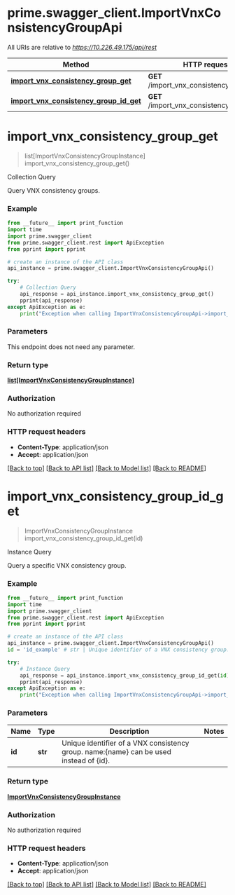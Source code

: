 # prime.swagger_client.ImportVnxConsistencyGroupApi

All URIs are relative to *https://10.226.49.175/api/rest*

Method | HTTP request | Description
------------- | ------------- | -------------
[**import_vnx_consistency_group_get**](ImportVnxConsistencyGroupApi.md#import_vnx_consistency_group_get) | **GET** /import_vnx_consistency_group | Collection Query
[**import_vnx_consistency_group_id_get**](ImportVnxConsistencyGroupApi.md#import_vnx_consistency_group_id_get) | **GET** /import_vnx_consistency_group/{id} | Instance Query


# **import_vnx_consistency_group_get**
> list[ImportVnxConsistencyGroupInstance] import_vnx_consistency_group_get()

Collection Query

Query VNX consistency groups.

### Example
```python
from __future__ import print_function
import time
import prime.swagger_client
from prime.swagger_client.rest import ApiException
from pprint import pprint

# create an instance of the API class
api_instance = prime.swagger_client.ImportVnxConsistencyGroupApi()

try:
    # Collection Query
    api_response = api_instance.import_vnx_consistency_group_get()
    pprint(api_response)
except ApiException as e:
    print("Exception when calling ImportVnxConsistencyGroupApi->import_vnx_consistency_group_get: %s\n" % e)
```

### Parameters
This endpoint does not need any parameter.

### Return type

[**list[ImportVnxConsistencyGroupInstance]**](ImportVnxConsistencyGroupInstance.md)

### Authorization

No authorization required

### HTTP request headers

 - **Content-Type**: application/json
 - **Accept**: application/json

[[Back to top]](#) [[Back to API list]](../README.md#documentation-for-api-endpoints) [[Back to Model list]](../README.md#documentation-for-models) [[Back to README]](../README.md)

# **import_vnx_consistency_group_id_get**
> ImportVnxConsistencyGroupInstance import_vnx_consistency_group_id_get(id)

Instance Query

Query a specific VNX consistency group.

### Example
```python
from __future__ import print_function
import time
import prime.swagger_client
from prime.swagger_client.rest import ApiException
from pprint import pprint

# create an instance of the API class
api_instance = prime.swagger_client.ImportVnxConsistencyGroupApi()
id = 'id_example' # str | Unique identifier of a VNX consistency group. name:{name} can be used instead of {id}.

try:
    # Instance Query
    api_response = api_instance.import_vnx_consistency_group_id_get(id)
    pprint(api_response)
except ApiException as e:
    print("Exception when calling ImportVnxConsistencyGroupApi->import_vnx_consistency_group_id_get: %s\n" % e)
```

### Parameters

Name | Type | Description  | Notes
------------- | ------------- | ------------- | -------------
 **id** | **str**| Unique identifier of a VNX consistency group. name:{name} can be used instead of {id}. | 

### Return type

[**ImportVnxConsistencyGroupInstance**](ImportVnxConsistencyGroupInstance.md)

### Authorization

No authorization required

### HTTP request headers

 - **Content-Type**: application/json
 - **Accept**: application/json

[[Back to top]](#) [[Back to API list]](../README.md#documentation-for-api-endpoints) [[Back to Model list]](../README.md#documentation-for-models) [[Back to README]](../README.md)

